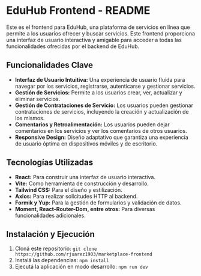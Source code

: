 # EduHub Frontend - README

Este es el frontend para EduHub, una plataforma de servicios en línea que permite a los usuarios ofrecer y buscar servicios. Este frontend proporciona una interfaz de usuario interactiva y amigable para acceder a todas las funcionalidades ofrecidas por el backend de EduHub.

## Funcionalidades Clave

- **Interfaz de Usuario Intuitiva:** Una experiencia de usuario fluida para navegar por los servicios, registrarse, autenticarse y gestionar servicios.
- **Gestión de Servicios:** Permite a los usuarios crear, ver, actualizar y eliminar servicios.
- **Gestión de Contrataciones de Servicio:** Los usuarios pueden gestionar contrataciones de servicios, incluyendo la creación y actualización de los mismos.
- **Comentarios y Retroalimentación:** Los usuarios pueden dejar comentarios en los servicios y ver los comentarios de otros usuarios.
- **Responsive Design:** Diseño adaptativo que garantiza una experiencia de usuario óptima en dispositivos móviles y de escritorio.

## Tecnologías Utilizadas

- **React:** Para construir una interfaz de usuario interactiva.
- **Vite:** Como herramienta de construcción y desarrollo.
- **Tailwind CSS:** Para el diseño y estilización.
- **Axios:** Para realizar solicitudes HTTP al backend.
- **Formik y Yup:** Para la gestión de formularios y validación de datos.
- **Moment, React-Router-Dom, entre otros:** Para diversas funcionalidades adicionales.

## Instalación y Ejecución

1. Cloná este repositorio: `git clone https://github.com/rjuarez1903/marketplace-frontend`
2. Instalá las dependencias: `npm install`
3. Ejecutá la aplicación en modo desarrollo: `npm run dev`